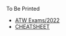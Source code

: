 To Be Printed


- [ATW Exams/2022](https://github.com/setrar/ATWireless/blob/main/Exams/2022/REPORT.pdf)
- [CHEATSHEET](https://github.com/setrar/MobCom/blob/main/Exams/cheatsheet/CHEATSHEET.pdf)
